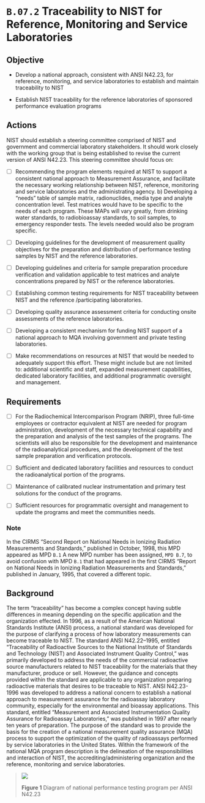 # `B.07.2` Traceability to NIST for Reference, Monitoring and Service Laboratories

## Objective

- Develop a national approach, consistent with ANSI N42.23, for reference,
monitoring, and service laboratories to establish and maintain traceability to
NIST

- Establish NIST traceability for the reference laboratories of sponsored
performance evaluation programs

## Actions

NIST should establish a steering committee comprised of NIST and government and
commercial laboratory stakeholders. It should work closely with the working
group that is being established to revise the current version of ANSI N42.23.
This steering committee should focus on:

- [ ] Recommending the program elements required at NIST to support a
consistent national approach to Measurement Assurance, and facilitate the
necessary working relationship between NIST, reference, monitoring and service
laboratories and the administrating agency. b) Developing a “needs” table of
sample matrix, radionuclides, media type and analyte concentration level. Test
matrices would have to be specific to the needs of each program. These MAPs
will vary greatly, from drinking water standards, to radiobioassay standards,
to soil samples, to emergency responder tests. The levels needed would also be
program specific.

- [ ] Developing guidelines for the development of measurement quality
objectives for the preparation and distribution of performance testing
samples by NIST and the reference laboratories.

- [ ] Developing guidelines and criteria for sample preparation procedure
verification and validation applicable to test matrices and analyte
concentrations prepared by NIST or the reference laboratories.

- [ ] Establishing common testing requirements for NIST traceability
between NIST and the reference /participating laboratories.

- [ ] Developing quality assurance assessment criteria for conducting
onsite assessments of the reference laboratories.

- [ ] Developing a consistent mechanism for funding NIST support of a
national approach to MQA involving government and private testing
laboratories.

- [ ] Make recommendations on resources at NIST that would be needed to
adequately support this effort. These might include but are not limited
to: additional scientific and staff, expanded measurement capabilities,
dedicated laboratory facilities, and additional programmatic oversight
and management.

## Requirements

- [ ] For the Radiochemical Intercomparison Program (NRIP), three full-time
employees or contractor equivalent at NIST are needed for program
administration, development of the necessary technical capability and the
preparation and analysis of the test samples of the programs. The scientists
will also be responsible for the development and maintenance of the
radioanalytical procedures, and the development of the test sample preparation
and verification protocols.

- [ ] Sufficient and dedicated laboratory facilities and resources to conduct
the radioanalytical portion of the programs.

- [ ] Maintenance of calibrated nuclear instrumentation and primary test
solutions for the conduct of the programs.

- [ ] Sufficient resources for programmatic oversight and management to update
the programs and meet the communities needs.

### Note

In the CIRMS “Second Report on National Needs in Ionizing Radiation
Measurements and Standards,” published in October, 1998, this MPD appeared as
MPD `B.1` A new MPD number has been assigned, `MPD B.7`, to avoid confusion
with MPD `B.1` that had appeared in the first CIRMS “Report on National Needs
in Ionizing Radiation Measurements and Standards,” published in January, 1995,
that covered a different topic.

## Background

The term “traceability” has become a complex concept having subtle differences
in meaning depending on the specific application and the organization effected.
In 1996, as a result of the American National Standards Institute (ANSI)
process, a national standard was developed for the purpose of clarifying a
process of how laboratory measurements can become traceable to NIST. The
standard ANSI N42.22–1995, entitled “Traceability of Radioactive Sources to the
National Institute of Standards and Technology (NIST) and Associated Instrument
Quality Control,” was primarily developed to address the needs of the
commercial radioactive source manufacturers related to NIST traceability for
the materials that they manufacturer, produce or sell. However, the guidance
and concepts provided within the standard are applicable to any organization
preparing radioactive materials that desires to be traceable to NIST. ANSI
N42.23-1996 was developed to address a national concern to establish a national
approach to measurement assurance for the radioassay laboratory community,
especially for the environmental and bioassay applications. This standard,
entitled “Measurement and Associated Instrumentation Quality Assurance for
Radioassay Laboratories,” was published in 1997 after nearly ten years of
preparation. The purpose of the standard was to provide the basis for the
creation of a national measurement quality assurance (MQA) process to support
the optimization of the quality of radioassays performed by service
laboratories in the United States. Within the framework of the national MQA
program description is the delineation of the responsibilities and interaction
of NIST, the accrediting/administering organization and the reference,
monitoring and service laboratories.

> ![](assets/)
>
> **Figure 1**  Diagram of national performance testing program per ANSI N42.23

